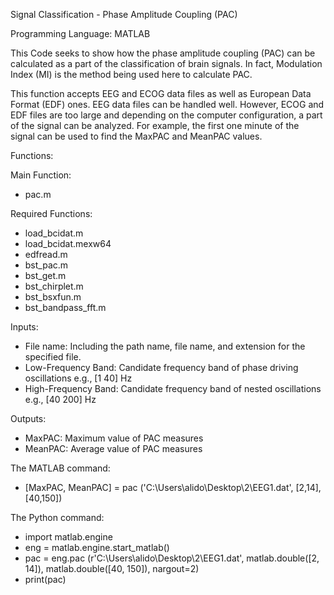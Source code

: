 Signal Classification - Phase Amplitude Coupling (PAC)


Programming Language: MATLAB

This Code seeks to show how the phase amplitude coupling (PAC) can be calculated as a part of the classification of brain signals. In fact, Modulation Index (MI) is the method being used here to calculate PAC.

This function accepts EEG and ECOG data files as well as European Data Format (EDF) ones. 
EEG data files can be handled well. However, ECOG and EDF files are too large and depending on the computer configuration, a part of the signal can be analyzed. For example, the first one minute of the signal can be used to find the MaxPAC and MeanPAC values.

Functions:

Main Function:
-	pac.m

Required Functions:
-	load_bcidat.m
-	load_bcidat.mexw64
-	edfread.m
-	bst_pac.m
-	bst_get.m
-	bst_chirplet.m
-	bst_bsxfun.m
-	bst_bandpass_fft.m

Inputs:
- File name: Including the path name, file name, and extension for the specified file.
- Low-Frequency Band: Candidate frequency band of phase driving oscillations e.g., [1 40] Hz
- High-Frequency Band: Candidate frequency band of nested oscillations e.g., [40 200] Hz

Outputs:
- MaxPAC: Maximum value of PAC measures
- MeanPAC: Average value of PAC measures

The MATLAB command:
-	[MaxPAC, MeanPAC] = pac ('C:\Users\alido\Desktop\2\EEG1.dat', [2,14], [40,150])

The Python command:
-	import matlab.engine
- eng = matlab.engine.start_matlab()
- pac = eng.pac (r'C:\Users\alido\Desktop\2\EEG1.dat', matlab.double([2, 14]), matlab.double([40, 150]), nargout=2)
- print(pac)
